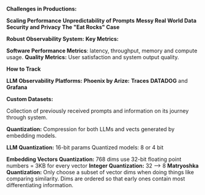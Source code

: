 
**Challenges in Productions:**

**Scaling Performance**
**Unpredictability of Prompts**
**Messy Real World Data**
**Security and Privacy**
**The "Eat Rocks" Case**

**Robust Observability System:**
**Key Metrics:**

**Software Performance Metrics**: latency, throughput, memory and compute usage.
**Quality Metrics:** User satisfaction and system output quality.

**How to Track**

**LLM Observability Platforms:** 
**Phoenix by Arize:**
**Traces**
**DATADOG** and **Grafana**

**Custom Datasets:**

Collection of previously received prompts and information on its journey through system.

**Quantization:**
Compression for both LLMs and vects generated by embedding models.

**LLM Quantization:**
16-bit params
Quantized models: 8 or 4 bit

**Embedding Vectors Quantization:**
768 dims use 32-bit floating point numbers = 3KB for every vector
**Integer Quantization:** 32 --> 8
**Matryoshka Quantization:** Only choose a subset of vector dims when doing things like comparing similarity.
Dims are ordered so that early ones contain most differentiating information.

